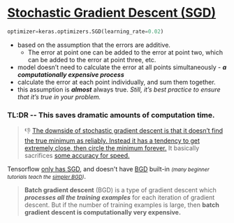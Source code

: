 # [Stochastic Gradient Descent (SGD)][1]

```py
optimizer=keras.optimizers.SGD(learning_rate=0.02)
```

- based on the assumption that the errors are additive. 
  * The error at point one can be added to the error at point two, 
    which can be added to the error at point three, etc.
- model doesn’t need to calculate the error at all points simultaneously - 
  _**a computationally expensive process**_
- calculate the error at each point individually, and sum them together.
- this assumption is ***almost*** always true.
  <mdi-warning class="text-yellow-500" /> *Still, it’s best practice to ensure that it’s true in your problem.*

<div class="mt-2"></div>

<h3 class="text-orange-500">TL:DR -- This saves dramatic amounts of computation time.</h3>

> 👎 [The downside of stochastic gradient descent is that it doesn’t find the true minimum as reliably. Instead it has a tendency to get extremely close, then circle the minimum forever.][1] 
> It basically sacrifices [some accuracy for speed.][2]

 <logos-tensorflow /> Tensorflow [only has SGD][3], and doesn't have [BGD][2] built-in 
 <small class="text-gray-500">_(many beginner tutorials teach the <a href="https://medium.com/@kumaranupam2020/difference-between-batch-gradient-descent-bgd-minibatch-gradient-descent-mgd-and-stochastic-657efcb4194b">simpler BGD</a>)_</small>.

 > **Batch gradient descent** (BGD) is a type of gradient descent which ***processes all the training examples*** for each iteration of gradient descent. But if the number of training examples is large, then **batch gradient descent is computationally very expensive.**

 [1]: https://towardsdatascience.com/understanding-gradient-descent-35a7e3007098
 [2]: https://medium.com/@kumaranupam2020/difference-between-batch-gradient-descent-bgd-minibatch-gradient-descent-mgd-and-stochastic-657efcb4194b
 [3]: https://www.tensorflow.org/api_docs/python/tf/keras/optimizers
 